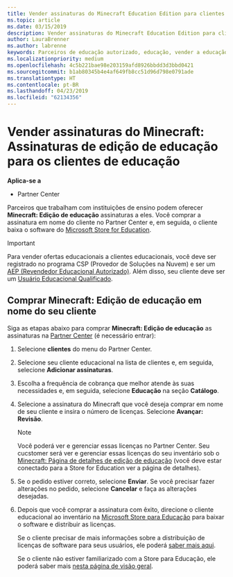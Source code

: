 ```yaml
---
title: Vender assinaturas do Minecraft Education Edition para clientes da área de educação
ms.topic: article
ms.date: 03/15/2019
description: Vender assinaturas do Minecraft Education Edition para clientes da área de educação qualificados.
author: LauraBrenner
ms.author: labrenne
keywords: Parceiros de educação autorizado, educação, vender a educação, escolas
ms.localizationpriority: medium
ms.openlocfilehash: 4c5b221bae98e203159afd8926bbdd3d3bbd0421
ms.sourcegitcommit: b1ab80345b4e4af649fb8cc51d96d798e0791ade
ms.translationtype: HT
ms.contentlocale: pt-BR
ms.lasthandoff: 04/23/2019
ms.locfileid: "62134356"
---
```

# <a name="sell-minecraft-education-edition-subscriptions-to-education-customers"></a>Vender assinaturas do Minecraft: Assinaturas de edição de educação para os clientes de educação

**Aplica-se a**

-  Partner Center

Parceiros que trabalham com instituições de ensino podem oferecer **Minecraft: Edição de educação** assinaturas a eles. Você comprar a assinatura em nome do cliente no Partner Center e, em seguida, o cliente baixa o software do [Microsoft Store for Education](https://educationstore.microsoft.com). 

>[!IMPORTANT]
>Para vender ofertas educacionais a clientes educacionais, você deve ser registrado no programa CSP (Provedor de Soluções na Nuvem) e ser um [AEP (Revendedor Educacional Autorizado)](https://www.mepn.com). Além disso, seu cliente deve ser um [Usuário Educacional Qualificado](https://www.microsoftvolumelicensing.com/DocumentSearch.aspx?Mode=3&DocumentTypeId=7).  

 
## <a name="buy-minecraft-education-edition-on-behalf-of-your-customer"></a>Comprar **Minecraft: Edição de educação** em nome do seu cliente

Siga as etapas abaixo para comprar **Minecraft: Edição de educação** as assinaturas na [Partner Center](https://partnercenter.microsoft.com/pcv/dashboard/overview
) (é necessário entrar):

  1.  Selecione **clientes** do menu do Partner Center.
  
  2.  Selecione seu cliente educacional na lista de clientes e, em seguida, selecione **Adicionar assinaturas**.
  
  3.  Escolha a frequência de cobrança que melhor atende às suas necessidades e, em seguida, selecione **Educação** na seção **Catálogo**.

  4.  Selecione a assinatura do Minecraft que você deseja comprar em nome de seu cliente e insira o número de licenças. Selecione **Avançar: Revisão**.

      >[!NOTE]
      >Você poderá ver e gerenciar essas licenças no Partner Center. Seu cucstomer será ver e gerenciar essas licenças do seu inventário sob o [Minecraft: Página de detalhes de edição de educação](https://educationstore.microsoft.com/en-us/store/details/minecraft-education-edition/9nblggh4r2r6) (você deve estar conectado para a Store for Education ver a página de detalhes). 

  5.  Se o pedido estiver correto, selecione **Enviar**. Se você precisar fazer alterações no pedido, selecione **Cancelar** e faça as alterações desejadas.   

  6.  Depois que você comprar a assinatura com êxito, direcione o cliente educacional ao inventário na [Microsoft Store para Educação](https://educationstore.microsoft.com) para baixar o software e distribuir as licenças.

      Se o cliente precisar de mais informações sobre a distribuição de licenças de software para seus usuários, ele poderá [saber mais aqui](https://docs.microsoft.com/education/windows/school-get-minecraft#distribute-minecraft).  
  
      Se o cliente não estiver familiarizado com a Store para Educação, ele poderá saber mais [nesta página de visão geral](https://docs.microsoft.com/microsoft-store/windows-store-for-business-overview).  

      

